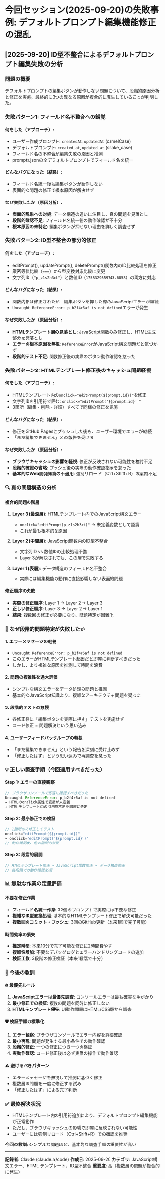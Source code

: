 # 今回セッション(2025-09-20)の失敗事例: デフォルトプロンプト編集機能修正の混乱

## [2025-09-20] ID型不整合によるデフォルトプロンプト編集失敗の分析

### **問題の概要**
デフォルトプロンプトの編集ボタンが動作しない問題について、段階的原因分析と修正を実施。最終的に3つの異なる原因が複合的に発生していることが判明した。

### **失敗パターン1: フィールド名不整合への錯覚**

#### **何をした（アプローチ）:**
- ユーザー作成プロンプト: `createdAt`, `updatedAt` (camelCase)
- デフォルトプロンプト: `created_at`, `updated_at` (snake_case)
- フィールド名の不整合が編集失敗の原因と推測
- prompts.jsonの全デフォルトプロンプトでフィールド名を統一

#### **どんなバグになった（結果）:**
- フィールド名統一後も編集ボタンが動作しない
- 表面的な問題の修正で根本原因が解決せず

#### **なぜ失敗したか（原因分析）:**
- **表面的現象への対処**: データ構造の違いに注目し、真の問題を見落とし
- **段階的確認不足**: フィールド名統一後の動作確認が不十分
- **根本原因の未特定**: 編集ボタンが押せない理由を詳しく調査せず

### **失敗パターン2: ID型不整合の部分的修正**

#### **何をした（アプローチ）:**
- editPrompt(), updatePrompt(), deletePrompt()関数内のID比較処理を修正
- 厳密等価比較（`===`）から型変換対応比較に変更
- 文字列ID（`"p_z1s2h3ot"`）と数値ID（`1758329559743.6858`）の両方に対応

#### **どんなバグになった（結果）:**
- 関数内部は修正されたが、編集ボタンを押した際のJavaScriptエラーが継続
- `Uncaught ReferenceError: p_b2f4r6af is not defined`エラーが発生

#### **なぜ失敗したか（原因分析）:**
- **HTMLテンプレート層の見落とし**: JavaScript関数のみ修正し、HTML生成部分を見落とし
- **エラーの根本原因を無視**: `ReferenceError`がJavaScript構文問題だと気づかず
- **段階的テスト不足**: 関数修正後の実際のボタン動作確認を怠った

### **失敗パターン3: HTMLテンプレート修正後のキャッシュ問題軽視**

#### **何をした（アプローチ）:**
- HTMLテンプレート内の`onclick="editPrompt(${prompt.id})"`を修正
- 文字列IDを引用符で囲む: `onclick="editPrompt('${prompt.id}')"`
- 3箇所（編集・削除・詳細）すべてで同様の修正を実施

#### **どんなバグになった（結果）:**
- 修正をGitHub Pagesにプッシュした後も、ユーザー環境でエラーが継続
- 「まだ編集できません」との報告を受ける

#### **なぜ失敗したか（原因分析）:**
- **ブラウザキャッシュの影響を軽視**: 修正が反映されない可能性を検討不足
- **段階的確認の省略**: プッシュ後の実際の動作確認指示を怠った
- **基本的なWeb開発知識の不適用**: 強制リロード（Ctrl+Shift+R）の案内不足

### **🔍 真の問題構造の分析**

#### **複合的問題の階層**
1. **Layer 3 (最深層)**: HTMLテンプレート内でのJavaScript構文エラー
   - `onclick="editPrompt(p_z1s2h3ot)"` → 未定義変数として認識
   - これが最も根本的な原因

2. **Layer 2 (中間層)**: JavaScript関数内のID型不整合
   - 文字列ID vs 数値IDの比較処理不備
   - Layer 3が解決されても、この層で失敗する

3. **Layer 1 (表層)**: データ構造のフィールド名不整合
   - 実際には編集機能の動作に直接影響しない表面的問題

#### **修正順序の失敗**
- **実際の修正順序**: Layer 1 → Layer 2 → Layer 3
- **正しい修正順序**: Layer 3 → Layer 2 → Layer 1
- **結果**: 複数回の修正が必要になり、問題特定が困難化

### **🚨 なぜ段階的問題特定が失敗したか**

#### **1. エラーメッセージの軽視**
- `Uncaught ReferenceError: p_b2f4r6af is not defined`
- このエラーがHTMLテンプレート起因だと即座に判断すべきだった
- しかし、より複雑な原因を推測して時間を浪費

#### **2. 問題の複雑性を過大評価**
- シンプルな構文エラーをデータ処理の問題と推測
- 基本的なJavaScript知識より、複雑なアーキテクチャ問題を疑った

#### **3. 段階的テストの怠慢**
- 各修正後に「編集ボタンを実際に押す」テストを実施せず
- コード修正 = 問題解決という思い込み

#### **4. ユーザーフィードバックループの軽視**
- 「まだ編集できません」という報告を深刻に受け止めず
- 「修正したはず」という思い込みで再調査を怠った

### **💡 正しい調査手順（今回適用すべきだった）**

#### **Step 1: エラーの直接観察**
```javascript
// ブラウザコンソールで即座に確認すべきだった
Uncaught ReferenceError: p_b2f4r6af is not defined
→ HTMLのonclick属性で変数が未定義
→ HTMLテンプレート内の引用符不足を即座に特定
```

#### **Step 2: 最小修正での検証**
```javascript
// 1箇所のみ修正してテスト
onclick="editPrompt(${prompt.id})" 
→ onclick="editPrompt('${prompt.id}')"
// 動作確認後、他の箇所も修正
```

#### **Step 3: 段階的展開**
```javascript
// HTMLテンプレート修正 → JavaScript関数修正 → データ構造修正
// 各段階での動作確認必須
```

### **📊 無駄な作業の定量評価**

#### **不要な修正作業**
- **フィールド名統一作業**: 32個のプロンプトで実際には不要な修正
- **複雑なID型変換処理**: 基本的なHTMLテンプレート修正で解決可能だった
- **複数回のコミット・プッシュ**: 3回のGitHub更新（本来1回で完了可能）

#### **時間効率の損失**
- **推定時間**: 本来10分で完了可能な修正に2時間費やす
- **複雑性増加**: 不要なデバッグログとエラーハンドリングコードの追加
- **検証工数**: 3段階の修正検証（本来1段階で十分）

### **🎯 今後の教訓**

#### **🔥 最優先ルール**
1. **JavaScriptエラーは最優先調査**: コンソールエラーは最も確実な手がかり
2. **最小修正での検証**: 複数の問題を同時に修正しない
3. **HTMLテンプレート優先**: UI動作問題はHTML/CSS層から調査

#### **🛡️ 検証手順の標準化**
1. **エラー観察**: ブラウザコンソールでエラー内容を詳細確認
2. **最小再現**: 問題が発生する最小条件での動作確認
3. **段階的修正**: 一つの修正につき一つの検証
4. **実動作確認**: コード修正後は必ず実際の操作で動作確認

#### **⚠️ 避けるべきパターン**
- エラーメッセージを無視して推測に基づく修正
- 複数層の問題を一度に修正する試み
- 「修正したはず」による完了判断

### **✅ 最終解決状況**
- HTMLテンプレート内の引用符追加により、デフォルトプロンプト編集機能が正常動作
- ただし、ブラウザキャッシュの影響で即座に反映されない可能性
- ユーザーには強制リロード（Ctrl+Shift+R）での確認を推奨

**今回の教訓**: シンプルな問題ほど、基本的な調査手順の重要性が高い

---

**記録者**: Claude (claude.ai/code)
**作成日**: 2025-09-20
**カテゴリ**: JavaScript構文エラー、HTML テンプレート、ID型不整合
**重要度**: 高（複数層の問題が複合的に発生）